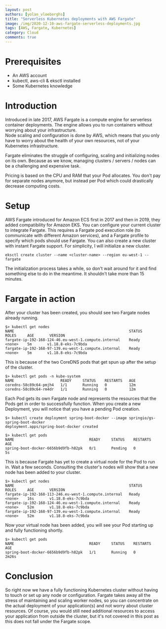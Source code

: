 ```yaml
---
layout: post
authors: [yolan_vloeberghs]
title: "Serverless Kubernetes deployments with AWS Fargate"
image: /img/2020-12-10-aws-fargate-serverless-deployments.jpg
tags: [AWS, Fargate, Kubernetes]
category: Cloud
comments: true
---
```

# Prerequisites
 - An AWS account
 - kubectl, aws-cli & eksctl installed
 - Some Kubernetes knowledge

# Introduction
Introduced in late 2017, AWS Fargate is a compute engine for serverless container deployments. 
The engine allows you to run containers without worrying about your infrastructure.   
Node scaling and configuration is done by AWS, which means that you only have to worry about the health of your own resources, not of your Kubernetes infrastructure.  

Fargate eliminates the struggle of configuring, scaling and initializing nodes on its own.
Because as we know, managing clusters / servers / nodes can be a challenging and expensive task.

Pricing is based on the CPU and RAM that your Pod allocates.
You don't pay for separate nodes anymore, but instead per Pod which could drastically decrease computing costs.

# Setup
AWS Fargate introduced for Amazon ECS first in 2017 and then in 2019, they added compatibility for Amazon EKS.
You can configure your current cluster to integrate Fargate. 
This requires a Fargate pod execution role (to communicate with different Amazon services), and a Fargate profile to specify which pods should use Fargate.
You can also create a new cluster with instant Fargate support. 
For simplicity, I will initialize a new cluster.
 
`eksctl create cluster --name <cluster-name> --region eu-west-1 --fargate`

The initialization process takes a while, so don't wait around for it and find something else to do in the meantime.
It shouldn't take more than 15 minutes.

# Fargate in action
After your cluster has been created, you should see two Fargate nodes already running.
```
$> kubectl get nodes 
NAME                                                    STATUS    ROLES     AGE       VERSION
fargate-ip-192-168-124-46.eu-west-1.compute.internal    Ready     <none>    5m       v1.18.8-eks-7c9bda
fargate-ip-192-168-97-139.eu-west-1.compute.internal    Ready     <none>    5m       v1.18.8-eks-7c9bda
```
This is because of the two CoreDNS pods that get spun up after the setup of the cluster.
```
$> kubectl get pods -n kube-system
NAME                     READY     STATUS    RESTARTS   AGE
coredns-58c89c64-pmjh4   1/1       Running   0          12m
coredns-58c89c64-rm4dr   1/1       Running   0          12m
```

Each Pod gets its own Fargate node and represents the resources that the Pods get in order to successfully function. 
When you create a new Deployment, you will notice that you have a pending Pod creation.

```
$> kubectl create deployment spring-boot-docker --image springio/gs-spring-boot-docker
deployment.apps/spring-boot-docker created

$> kubectl get pods
NAME                                  READY     STATUS    RESTARTS   AGE
spring-boot-docker-6656b9d9fb-h82pk   0/1       Pending   0          5s
```

This is because Fargate has yet to create a virtual node for the Pod to run in.
Wait a few seconds.
Consulting the cluster's nodes will show that a new node has been added to your cluster.

```
$> kubectl get nodes 
NAME                                                    STATUS    ROLES     AGE       VERSION
fargate-ip-192-168-113-246.eu-west-1.compute.internal   Ready     <none>    16s       v1.18.8-eks-7c9bda
fargate-ip-192-168-124-46.eu-west-1.compute.internal    Ready     <none>    52m       v1.18.8-eks-7c9bda
fargate-ip-192-168-97-139.eu-west-1.compute.internal    Ready     <none>    52m       v1.18.8-eks-7c9bda
```
Now your virtual node has been added, you will see your Pod starting up and fully functioning shortly.

```
$> kubectl get pods
NAME                                  READY     STATUS    RESTARTS   AGE
spring-boot-docker-6656b9d9fb-h82pk   1/1       Running   0          2m26s
```

# Conclusion
So right now we have a fully functioning Kubernetes cluster without having to touch or set up any node or configuration.
Fargate takes away all the stress of maintaining and scaling worker nodes, so you can concentrate on the actual deployment of your application(s) and not worry about cluster resources.
Of course, you would still need additional resources to access your application from outside the cluster, but it's not covered in this post as this does not fall under the Fargate scope. 
